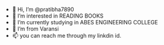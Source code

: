 - 👋 Hi, I’m @pratibha7890
- 👀 I’m interested in READING BOOKS
- 🌱 I’m currently studying in ABES ENGINEERING COLLEGE
- 💞️ I’m from Varansi
- 📫 you can reach me through my linkdin id.

<!---
pratibha7890/pratibha7890 is a ✨ special ✨ repository because its `README.md` (this file) appears on your GitHub profile.
You can click the Preview link to take a look at your changes.
--->
